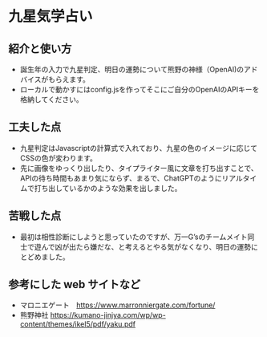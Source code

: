 # 九星気学占い

## 紹介と使い方

  - 誕生年の入力で九星判定、明日の運勢について熊野の神様（OpenAI)のアドバイスがもらえます。
  - ローカルで動かすにはconfig.jsを作ってそこにご自分のOpenAIのAPIキーを格納してください。

## 工夫した点
  - 九星判定はJavascriptの計算式で入れており、九星の色のイメージに応じてCSSの色が変わります。
  - 先に画像をゆっくり出したり、タイプライター風に文章を打ち出すことで、APIの待ち時間もあまり気にならず、まるで、ChatGPTのようにリアルタイムで打ち出しているかのような効果を出しました。

## 苦戦した点
- 最初は相性診断にしようと思っていたのですが、万一G’sのチームメイト同士で遊んで凶が出たら嫌だな、と考えるとやる気がなくなり、明日の運勢にとどめました。

## 参考にした web サイトなど
- マロニエゲート　https://www.marronniergate.com/fortune/
- 熊野神社 https://kumano-jinjya.com/wp/wp-content/themes/ikel5/pdf/yaku.pdf
